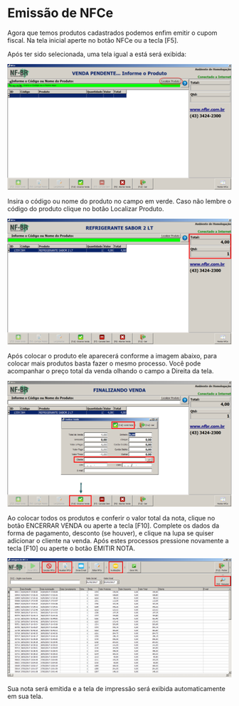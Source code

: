 # Emissão de NFCe

Agora que temos produtos cadastrados podemos enfim emitir o cupom fiscal. Na tela inicial aperte no botão NFCe ou a tecla [F5].

Após ter sido selecionada, uma tela igual a está será exibida:

![15](/nfbr/img/15.png) 

Insira o código ou nome do produto no campo em verde. Caso não lembre o código do produto clique no botão Localizar Produto.

![16](/nfbr/img/16.png) 

Após colocar o produto ele aparecerá conforme a imagem abaixo, para colocar mais produtos basta fazer o mesmo processo. Você pode acompanhar o preço total da venda olhando o campo a Direita da tela.

![17](/nfbr/img/17.png) 

Ao colocar todos os produtos e conferir o valor total da nota, clique no botão ENCERRAR VENDA ou aperte a tecla [F10].
Complete os dados da forma de pagamento, desconto (se houver), e clique na lupa se quiser adicionar o cliente na venda.
Após estes processos pressione novamente a tecla [F10] ou aperte o botão EMITIR NOTA.

![18](/nfbr/img/18.png) 

Sua nota será emitida e a tela de impressão será exibida automaticamente em sua tela.

